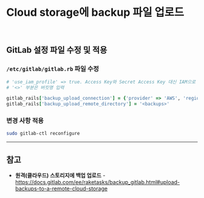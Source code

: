 # Cloud storage에 backup 파일 업로드

<br>

## GitLab 설정 파일 수정 및 적용
### `/etc/gitlab/gitlab.rb` 파일 수정
```ruby
# 'use_iam_profile' => true. Access Key와 Secret Access Key 대신 IAM으로 S3 연결
# '<>' 부분은 버킷명 입력

gitlab_rails['backup_upload_connection'] = {'provider' => 'AWS', 'region' => 'ap-northeast-2', 'use_iam_profile' => true }
gitlab_rails['backup_upload_remote_directory'] = '<backups>'
```

### 변경 사항 적용
```bash
sudo gitlab-ctl reconfigure
```

<hr>

## 참고
- **원격(클라우드) 스토리지에 백업 업로드** - https://docs.gitlab.com/ee/raketasks/backup_gitlab.html#upload-backups-to-a-remote-cloud-storage

